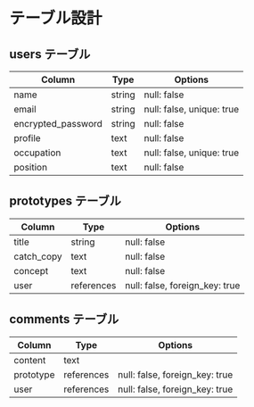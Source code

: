 # テーブル設計

## users テーブル

| Column             | Type   | Options     |
| ------------------ | ------ | ----------- |
| name               | string | null: false |
| email              | string | null: false, unique: true |
| encrypted_password | string | null: false |
| profile            | text   | null: false |
| occupation         | text   | null: false, unique: true |
| position           | text   | null: false |


## prototypes テーブル

| Column       | Type       | Options     |
| ------------ | ---------- | ----------- |
| title        | string     | null: false |
| catch_copy   | text       | null: false |
| concept      | text       | null: false |
| user         | references | null: false, foreign_key: true |

## comments テーブル

| Column       | Type       | Options                        |
| ------------ | ---------- | ------------------------------ |
| content      | text       |                                |
| prototype    | references | null: false, foreign_key: true |
| user         | references | null: false, foreign_key: true |

 